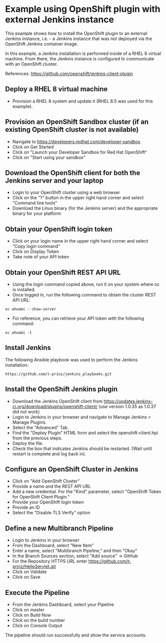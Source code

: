 # Example using OpenShift plugin with external Jenkins instance

This  example shows how to install the OpenShift plugin to an external Jenkins instance, i.e. - a Jenkins instance that was not deployed via the OpenShift Jenkins container image.

In this example, a Jenkins installation is performed inside of a RHEL 8 virtual machine.  From there, the Jenkins instance is configured to communicate with an OpenShift cluster.

References:
https://github.com/openshift/jenkins-client-plugin

## Deploy a RHEL 8 virtual machine

* Provision a RHEL 8 system and update it (RHEL 8.5 was used for this example).

## Provision an OpenShift Sandbox cluster (if an existing OpenShift cluster is not available)

* Navigate to https://developers.redhat.com/developer-sandbox
* Click on Get Started
* Click on "Launch your Developer Sandbox for Red Hat OpenShift"
* Click on "Start using your sandbox"

## Download the OpenShift client for both the Jenkins server and your laptop

* Login to your OpenShift cluster using a web browser
* Click on the "?" button in the upper right hand corner and select "Command line tools"
* Download the Linux binary (for the Jenkins server) and the appropriate binary for your platform

## Obtain your OpenShift login token

* Click on your login name in the upper right hand corner and select "Copy login command"
* Click on Display Token
* Take note of your API token

## Obtain your OpenShift REST API URL

* Using the login command copied above, run it on your system where oc is installed.
* Once logged in, run the following command to obtain the cluster REST API URL:

`oc whoami --show-server`

* For reference, you can retrieve your API token with the following command:

`oc whoami -t`

## Install Jenkins

The following Ansible playbook was used to perform the Jenkins installation:

`https://github.com/t-prinz/jenkins_playbooks.git`

## Install the OpenShift Jenkins plugin

* Download the Jenkins OpenShift client from https://updates.jenkins-ci.org/download/plugins/openshift-client/ (use version 1.0.35 as 1.0.37 did not work)
* Login to Jenkins in your browser and navigate to Manage Jenkins > Manage Plugins.
* Select the "Advanced" Tab.
* Find the "Deploy Plugin" HTML form and select the openshift-client.hpi from the previous steps.
* Deploy the file.
* Check the box that indicates Jenkins should be restarted. (Wait until restart is complete and log back in).

## Configure an OpenShift Cluster in Jenkins

* Click on "Add OpenShift Cluster"
* Provide a name and the REST API URL
* Add a new credential.  For the "Kind" parameter, select "OpenShift Token for OpenShift Client Plugin."
* Provide your OpenShift login token
* Provide an ID
* Select the "Disable TLS Verify" option

## Define a new Multibranch Pipeline

* Login to Jenkins in your browser
* From the Dashboard, select "New Item"
* Enter a name, select "Multibranch Pipeline," and then "Okay"
* In the Branch Sources section, select "Add source" -> GitHub
* For the Repository HTTPS URL enter https://github.com/t-prinz/HelloServlet.git
* Click on Validate
* Click on Save

## Execute the Pipeline

* From the Jenkins Dashboard, select your Pipeline
* Click on master
* Click on Build Now
* Click on the build number
* Click on Console Output

The pipeline should run successfully and show the service accounts.
